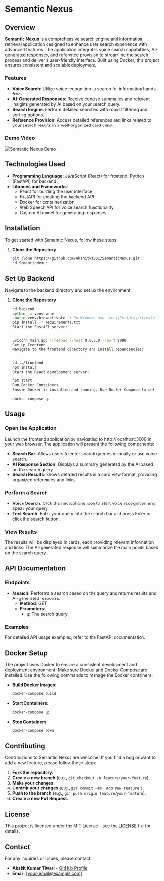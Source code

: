 # Semantic Nexus

## Overview

**Semantic Nexus** is a comprehensive search engine and information retrieval application designed to enhance user search experience with advanced features. The application integrates voice search capabilities, AI-generated responses, and reference provision to streamline the search process and deliver a user-friendly interface. Built using Docker, this project ensures consistent and scalable deployment.

### Features

- **Voice Search**: Utilize voice recognition to search for information hands-free.
- **AI-Generated Responses**: Receive concise summaries and relevant insights generated by AI based on your search query.
- **Search Engine**: Perform detailed searches with robust filtering and sorting options.
- **Reference Provision**: Access detailed references and links related to your search results in a well-organized card view.

### Demo Video

![Semantic Nexus Demo](https://example.com/demo-video-link)

## Technologies Used

- **Programming Language**: JavaScript (React) for frontend, Python (FastAPI) for backend
- **Libraries and Frameworks**:
  - React for building the user interface
  - FastAPI for creating the backend API
  - Docker for containerization
  - Web Speech API for voice search functionality
  - Custom AI model for generating responses

## Installation

To get started with Semantic Nexus, follow these steps:

1. **Clone the Repository**

   ```bash
   git clone https://github.com/Akshitkt001/SemanticNexus.git
   cd SemanticNexus


## Set Up Backend

Navigate to the backend directory and set up the environment:
1. **Clone the Repository**

   ```bash
   cd backend
   python -m venv venv
   source venv/bin/activate  # On Windows use `venv\Scripts\activate`
   pip install -r requirements.txt
   Start the FastAPI server:


   uvicorn main:app --reload --host 0.0.0.0 --port 8000
   Set Up Frontend
   Navigate to the frontend directory and install dependencies:


   cd ../frontend
   npm install
   Start the React development server:

   npm start
   Run Docker Containers
   Ensure Docker is installed and running. Use Docker Compose to set  up and run the containers:

   docker-compose up

## Usage

### Open the Application

Launch the frontend application by navigating to [http://localhost:3000](http://localhost:3000) in your web browser. The application will present the following components:

- **Search Bar**: Allows users to enter search queries manually or use voice search.
- **AI Response Section**: Displays a summary generated by the AI based on the search query.
- **Search Results**: Shows detailed results in a card view format, providing organized references and links.

### Perform a Search

- **Voice Search**: Click the microphone icon to start voice recognition and speak your query.
- **Text Search**: Enter your query into the search bar and press Enter or click the search button.

### View Results

The results will be displayed in cards, each providing relevant information and links. The AI-generated response will summarize the main points based on the search query.

## API Documentation

### Endpoints

- **/search**: Performs a search based on the query and returns results and AI-generated response.
  - **Method**: GET
  - **Parameters**:
    - `q`: The search query.

### Examples

For detailed API usage examples, refer to the FastAPI documentation.


## Docker Setup

The project uses Docker to ensure a consistent development and deployment environment. Make sure Docker and Docker Compose are installed. Use the following commands to manage the Docker containers:

- **Build Docker Images:**

  ```bash
  docker-compose build

- **Start Containers:**

  ```bash
  docker-compose up

- **Stop Containers:**

  ```bash
  docker-compose down 

## Contributing

Contributions to Semantic Nexus are welcome! If you find a bug or want to add a new feature, please follow these steps:

1. **Fork the repository.**
2. **Create a new branch** (e.g., `git checkout -b feature/your-feature`).
3. **Make your changes.**
4. **Commit your changes** (e.g., `git commit -am 'Add new feature'`).
5. **Push to the branch** (e.g., `git push origin feature/your-feature`).
6. **Create a new Pull Request.**

## License

This project is licensed under the MIT License - see the [LICENSE](LICENSE) file for details.

## Contact

For any inquiries or issues, please contact:

- **Akshit Kumar Tiwari** - [GitHub Profile](https://github.com/Akshitkt001)
- **Email**: [your-email@example.com]
